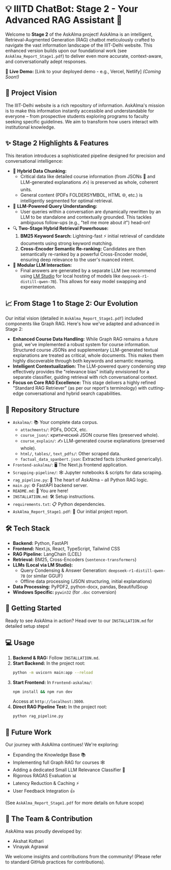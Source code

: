 # 💡 IIITD ChatBot: Stage 2 - Your Advanced RAG Assistant 🚀

Welcome to **Stage 2** of the AskAlma project! AskAlma is an intelligent, Retrieval-Augmented Generation (RAG) chatbot meticulously crafted to navigate the vast information landscape of the IIIT-Delhi website. This enhanced version builds upon our foundational work (see `AskAlma_Report_Stage1.pdf`) to deliver even more accurate, context-aware, and conversationally adept responses.

🔗 **Live Demo:** [Link to your deployed demo - e.g., Vercel, Netlify] *(Coming Soon!)*

## 🌟 Project Vision

The IIIT-Delhi website is a rich repository of information. AskAlma's mission is to make this information instantly accessible and understandable for everyone – from prospective students exploring programs to faculty seeking specific guidelines. We aim to transform how users interact with institutional knowledge.

## ✨ Stage 2 Highlights & Features

This iteration introduces a sophisticated pipeline designed for precision and conversational intelligence:

*   🧩 **Hybrid Data Chunking:**
    *   Critical data like detailed course information (from JSONs 📄 and LLM-generated explanations ✍️) is preserved as whole, coherent units.
    *   General content (PDFs  FOLDERSYMBOL, HTML 🌐, etc.) is intelligently segmented for optimal retrieval.
*   🧠 **LLM-Powered Query Understanding:**
    *   User queries within a conversation are dynamically rewritten by an LLM to be standalone and contextually grounded. This tackles ambiguous follow-ups (e.g., "tell me more about *it*") head-on!
*   🔍 **Two-Stage Hybrid Retrieval Powerhouse:**
    1.  **BM25 Keyword Search:** Lightning-fast ⚡ initial retrieval of candidate documents using strong keyword matching.
    2.  **Cross-Encoder Semantic Re-ranking:** Candidates are then semantically re-ranked by a powerful Cross-Encoder model, ensuring deep relevance to the user's nuanced intent.
*   🤖 **Modular LLM Interaction:**
    *   Final answers are generated by a separate LLM (we recommend using [LM Studio](https://lmstudio.ai/) for local hosting of models like `deepseek-r1-distill-qwen-7B`). This allows for easy model swapping and experimentation.

## 📈 From Stage 1 to Stage 2: Our Evolution

Our initial vision (detailed in `AskAlma_Report_Stage1.pdf`) included components like Graph RAG. Here's how we've adapted and advanced in Stage 2:

*   **Enhanced Course Data Handling:** While Graph RAG remains a future goal, we've implemented a robust system for course information. Structured course JSONs and supplementary LLM-generated textual explanations are treated as critical, whole documents. This makes them highly discoverable through both keywords and semantic meaning.
*   **Intelligent Contextualization:** The LLM-powered query condensing step effectively provides the "relevance bias" initially envisioned for a separate classifier, guiding retrieval with rich conversational context.
*   **Focus on Core RAG Excellence:** This stage delivers a highly refined "Standard RAG Retriever" (as per our report's terminology) with cutting-edge conversational and hybrid search capabilities.

## 📂 Repository Structure

*   `Askalma/`: 📚 Your complete data corpus.
    *   `attachments/`: PDFs, DOCX, etc.
    *   `course_json/`:  критический JSON course files (preserved whole).
    *   `course_explain/`: ✍️ LLM-generated course explanations (preserved whole).
    *   `html/`, `tables/`, `text_pdfs/`: Other scraped data.
    *   `factual_data_spanbert.json`: Extracted facts (chunked generically).
*   `Frontend-askalma/`: 🖥️ The Next.js frontend application.
*   `Scrapping-pipeline/`: 🕸️ Jupyter notebooks & scripts for data scraping.
*   `rag_pipeline.py`: 🐍 The heart of AskAlma – all Python RAG logic.
*   `main.py`: ⚙️ FastAPI backend server.
*   `README.md`: 📖 You are here!
*   `INSTALLATION.md`: 🛠️ Setup instructions.
*   `requirements.txt`: 📋 Python dependencies.
*   `AskAlma_Report_Stage1.pdf`: 📄 Our initial project report.

## 🛠️ Tech Stack

*   **Backend:** Python, FastAPI
*   **Frontend:** Next.js, React, TypeScript, Tailwind CSS
*   **RAG Pipeline:** LangChain (LCEL)
*   **Retrieval:** BM25, Cross-Encoders (`sentence-transformers`)
*   **LLMs (Local via LM Studio):**
    *   Query Condensing & Answer Generation: `deepseek-r1-distill-qwen-7B` (or similar GGUF)
    *   Offline data processing (JSON structuring, initial explanations)
*   **Data Processing:** PyPDF2, python-docx, pandas, BeautifulSoup
*   **Windows Specific:** `pywin32` (for `.doc` conversion)

## 🚀 Getting Started

Ready to see AskAlma in action? Head over to our `INSTALLATION.md` for detailed setup steps!

## 💻 Usage

1.  **Backend & RAG:** Follow `INSTALLATION.md`.
2.  **Start Backend:** In the project root:
    ```bash
    python -m uvicorn main:app --reload
    ```
3.  **Start Frontend:** In `Frontend-askalma/`:
    ```bash
    npm install && npm run dev
    ```
    Access at `http://localhost:3000`.
4.  **Direct RAG Pipeline Test:** In the project root:
    ```bash
    python rag_pipeline.py
    ```

## 🌱 Future Work

Our journey with AskAlma continues! We're exploring:
*   Expanding the Knowledge Base 📚
*   Implementing full Graph RAG for courses 🕸️
*   Adding a dedicated Small LLM Relevance Classifier 🎯
*   Rigorous RAGAS Evaluation 📊
*   Latency Reduction & Caching ⚡
*   User Feedback Integration 👍

(See `AskAlma_Report_Stage1.pdf` for more details on future scope)

## 🤝 The Team & Contribution

AskAlma was proudly developed by:
*   Akshat Kothari
*   Vinayak Agrawal

We welcome insights and contributions from the community! (Please refer to standard GitHub practices for contributions).
